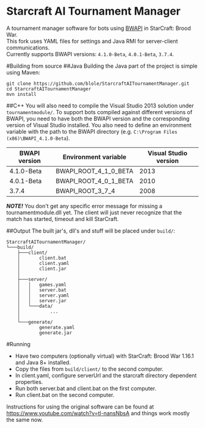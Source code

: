 Starcraft AI Tournament Manager
===============================

A tournament manager software for bots using [BWAPI](https://github.com/bwapi/bwapi) in StarCraft: Brood War.  
This fork uses YAML files for settings and Java RMI for server-client communications.  
Currently supports BWAPI versions: `4.1.0-Beta`, `4.0.1-Beta`, `3.7.4`.

#Building from source
##Java
Building the Java part of the project is simple using Maven:
```
git clone https://github.com/blole/StarcraftAITournamentManager.git
cd StarcraftAITournamentManager
mvn install
```
##C++
You will also need to compile the Visual Studio 2013 solution under `tournamentmodule/`.
To support bots compiled against different versions of BWAPI, you need to have both the BWAPI version and the corresponding version of Visual Studio installed.
You also need to define an environment variable with the path to the BWAPI directory (e.g. `C:\Program Files (x86)\BWAPI_4.1.0-Beta`).

| BWAPI version | Environment variable  | Visual Studio version |
|---------------|-----------------------|-----------------------|
| 4.1.0-Beta    | BWAPI_ROOT_4_1_0_BETA | 2013                  |
| 4.0.1-Beta    | BWAPI_ROOT_4_0_1_BETA | 2010                  |
| 3.7.4         | BWAPI_ROOT_3_7_4      | 2008                  |

___NOTE!___
You don't get any specific error message for missing a tournamentmodule.dll yet.
The client will just never recognize that the match has started, timeout and kill StarCraft.

##Output
The built jar's, dll's and stuff will be placed under `build/`:
```
StarcraftAITournamentManager/
└───build/
	├───client/
	│       client.bat
	│       client.yaml
	│       client.jar
	│
	├───server/
	│   │   games.yaml
	│   │   server.bat
	│   │   server.yaml
	│   │   server.jar
	│   └───data/
	│           ...
	│
	└───generate/
			generate.yaml
			generate.jar
```

#Running
- Have two computers (optionally virtual) with StarCraft: Brood War 1.16.1 and Java 8+ installed.
- Copy the files from `build/client/` to the second computer.
- In client.yaml, configure serverUrl and the starcraft directory dependent properties.
- Run both server.bat and client.bat on the first computer.
- Run client.bat on the second computer.

Instructions for using the original software can be found at https://www.youtube.com/watch?v=tl-nansNbsA and things work mostly the same now.
